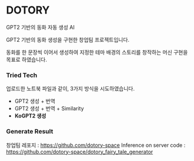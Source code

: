 # DOTORY
GPT2 기반의 동화 자동 생성 AI

GPT2 기반의 동화 생성을 구현한 창업팀 프로젝트입니다.

동화를 한 문장씩 이어서 생성하여 지정한 테마 배경의 스토리를 창작하는 머신 구현을 목표로 하였습니다.


### Tried Tech
업로드한 노트북 파일과 같이, 3가지 방식을 시도하였습니다.
- GPT2 생성 + 번역
- GPT2 생성 + 번역 + Similarity
- **KoGPT2 생성** 

### Generate Result


창업팀 레포지 : https://github.com/dotory-space
Inference on server code : https://github.com/dotory-space/dotory_fairy_tale_generator
